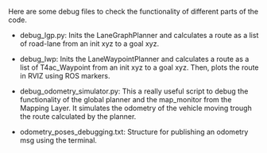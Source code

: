 Here are some debug files to check the functionality of different parts of the code. 

* debug_lgp.py: Inits the LaneGraphPlanner and calculates a route as a list of road-lane from an init xyz to a goal xyz.

* debug_lwp: Inits the LaneWaypointPlanner and calculates a route as a list of T4ac_Waypoint from an init xyz to a goal xyz. Then, plots the route in RVIZ using ROS markers.

* debug_odometry_simulator.py: This a really useful script to debug the functionality of the global planner and the map_monitor from the Mapping Layer. It simulates the odometry of the vehicle moving trough the route calculated by the planner.

* odometry_poses_debugging.txt: Structure for publishing an odometry msg using the terminal.